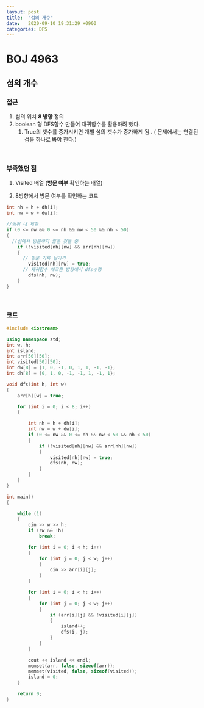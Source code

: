 ```yaml
---
layout: post
title:  "섬의 개수"
date:   2020-09-10 19:31:29 +0900
categories: DFS
---
```

# BOJ 4963

## 섬의 개수

### 접근

1. 섬의 위치  **8 방향** 정의
2. boolean 형 DFS함수 만들어 재귀함수를 활용하려 했다.
   1. True의 갯수를 증가시키면 개별 섬의 갯수가 증가하게 됨.. ( 문제에서는 연결된 섬을 하나로 봐야 한다.)

<br/>  

### 부족했던 점

1. Visited 배열 (**방문 여부** 확인하는 배열)

2. 8방향에서 방문 여부를 확인하는 코드

```c++
int nh = h + dh[i];
int nw = w + dw[i];

//범위 내 제한
if (0 <= nw && 0 <= nh && nw < 50 && nh < 50)
{
  //섬에서 방문하지 않은 것들 중
    if (!visited[nh][nw] && arr[nh][nw])
    {
      // 방문 기록 남기기
        visited[nh][nw] = true;
      // 재귀함수 체크한 방향에서 dfs수행
        dfs(nh, nw);
    }
}
```

<br/> 

### 코드

```c++
#include <iostream>

using namespace std;
int w, h;
int island;
int arr[50][50];
int visited[50][50];
int dw[8] = {1, 0, -1, 0, 1, 1, -1, -1};
int dh[8] = {0, 1, 0, -1, -1, 1, -1, 1};

void dfs(int h, int w)
{
    arr[h][w] = true;

    for (int i = 0; i < 8; i++)
    {

        int nh = h + dh[i];
        int nw = w + dw[i];
        if (0 <= nw && 0 <= nh && nw < 50 && nh < 50)
        {
            if (!visited[nh][nw] && arr[nh][nw])
            {
                visited[nh][nw] = true;
                dfs(nh, nw);
            }
        }
    }
}

int main()
{

    while (1)
    {
        cin >> w >> h;
        if (!w && !h)
            break;

        for (int i = 0; i < h; i++)
        {
            for (int j = 0; j < w; j++)
            {
                cin >> arr[i][j];
            }
        }

        for (int i = 0; i < h; i++)
        {
            for (int j = 0; j < w; j++)
            {
                if (arr[i][j] && !visited[i][j])
                {
                    island++;
                    dfs(i, j);
                }
            }
        }

        cout << island << endl;
        memset(arr, false, sizeof(arr));
        memset(visited, false, sizeof(visited));
        island = 0;
    }

    return 0;
}
```




